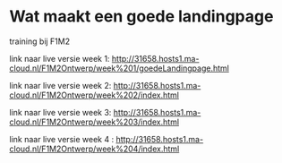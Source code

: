 # Wat maakt een goede landingpage
training bij F1M2


link naar live versie week 1: http://31658.hosts1.ma-cloud.nl/F1M2Ontwerp/week%201/goedeLandingpage.html

link naar live versie week 2: http://31658.hosts1.ma-cloud.nl/F1M2Ontwerp/week%202/index.html

link naar live versie week 3: http://31658.hosts1.ma-cloud.nl/F1M2Ontwerp/week%203/index.html

link naar live versie week 4 : http://31658.hosts1.ma-cloud.nl/F1M2Ontwerp/week%204/index.html